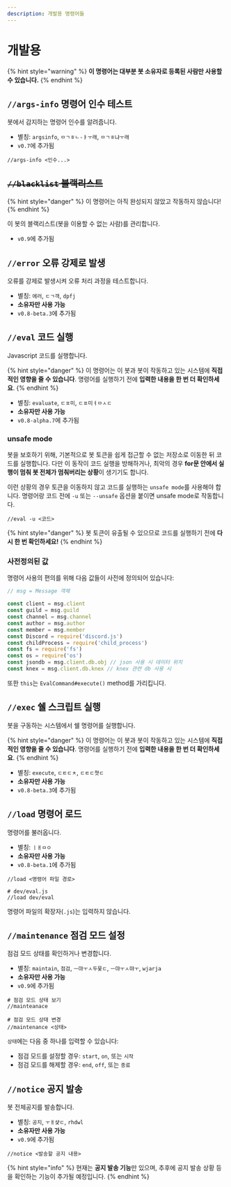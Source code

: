 ```yaml
---
description: 개발용 명령어들
---
```


# 개발용

{% hint style="warning" %}
**이 명령어는 대부분 봇 소유자로 등록된 사람만 사용할 수 있습니다.**
{% endhint %}

## `//args-info` 명령어 인수 테스트

봇에서 감지하는 명령어 인수를 알려줍니다.

* 별칭: `argsinfo`, `ㅁㄱㅎㄴ-ㅑㅜ래`, `ㅁㄱㅎ냐ㅜ래`
* `v0.7`에 추가됨

```text
//args-info <인수...>
```

## ~~`//blacklist` 블랙리스트~~

{% hint style="danger" %}
이 명령어는 아직 완성되지 않았고 작동하지 않습니다!
{% endhint %}

이 봇의 블랙리스트\(봇을 이용할 수 없는 사람\)를 관리합니다.

* `v0.9`에 추가됨

## `//error` 오류 강제로 발생

오류를 강제로 발생시켜 오류 처리 과정을 테스트합니다.

* 별칭: `에러`, `ㄷㄱ객`, `dpfj`
* **소유자만 사용 가능**
* `v0.8-beta.3`에 추가됨

## `//eval` 코드 실행

Javascript 코드를 실행합니다.

{% hint style="danger" %}
이 명령어는 이 봇과 봇이 작동하고 있는 시스템에 **직접적인 영향을 줄 수 있습니다**. 명령어를 실행하기 전에 **입력한 내용을 한 번 더 확인하세요**.
{% endhint %}

* 별칭: `evaluate`, `ㄷㅍ미`, `ㄷㅍ미ㅕㅁㅅㄷ`
* **소유자만 사용 가능**
* `v0.8-alpha.7`에 추가됨

### unsafe mode

봇을 보호하기 위해, 기본적으로 봇 토큰을 쉽게 접근할 수 없는 저장소로 이동한 뒤 코드를 실행합니다. 다만 이 동작이 코드 실행을 방해하거나, 최악의 경우 **for문 안에서 실행이 멈춰 봇 전체가 멈춰버리는 상황**이 생기기도 합니다.

이런 상황의 경우 토큰을 이동하지 않고 코드를 실행하는 `unsafe mode`를 사용해야 합니다. 명령어랑 코드 전에 `-u` 또는 `--unsafe` 옵션을 붙이면 unsafe mode로 작동합니다.

```text
//eval -u <코드>
```

{% hint style="danger" %}
봇 토큰이 유출될 수 있으므로 코드를 실행하기 전에 **다시 한 번 확인하세요!**
{% endhint %}

### 사전정의된 값

명령어 사용의 편의를 위해 다음 값들이 사전에 정의되어 있습니다:

```javascript
// msg = Message 객체

const client = msg.client
const guild = msg.guild
const channel = msg.channel
const author = msg.author
const member = msg.member
const Discord = require('discord.js')
const childProcess = require('child_process')
const fs = require('fs')
const os = require('os')
const jsondb = msg.client.db.obj // json 사용 시 데이터 위치
const knex = msg.client.db.knex // knex 관련 db 사용 시
```

또한 `this`는 `EvalCommand#execute()` method를 가리킵니다.

## `//exec` 쉘 스크립트 실행

봇을 구동하는 시스템에서 쉘 명령어를 실행합니다.

{% hint style="danger" %}
이 명령어는 이 봇과 봇이 작동하고 있는 시스템에 **직접적인 영향을 줄 수 있습니다**. 명령어를 실행하기 전에 **입력한 내용을 한 번 더 확인하세요**.
{% endhint %}

* 별칭: `execute`, `ㄷㅌㄷㅊ`, `ㄷㅌㄷ쳣ㄷ`
* **소유자만 사용 가능**
* `v0.8-beta.3`에 추가됨

## `//load` 명령어 로드

명령어를 불러옵니다.

* 별칭: `ㅣㅐㅁㅇ`
* **소유자만 사용 가능**
* `v0.8-beta.1`에 추가됨

```text
//load <명령어 파일 경로>

# dev/eval.js
//load dev/eval
```

명령어 파일의 확장자\(`.js`\)는 입력하지 않습니다.

## `//maintenance` 점검 모드 설정

점검 모드 상태를 확인하거나 변경합니다.

* 별칭: `maintain`, `점검`, `ㅡ먀ㅜㅅ두뭋ㄷ`, `ㅡ먀ㅜㅅ먀ㅜ`, `wjarja`
* **소유자만 사용 가능**
* `v0.9`에 추가됨

```text
# 점검 모드 상태 보기
//mainteanace

# 점검 모드 상태 변경
//maintenance <상태>
```

`상태`에는 다음 중 하나를 입력할 수 있습니다:

* 점검 모드를 설정할 경우: `start`, `on`, 또는 `시작`
* 점검 모드를 해제할 경우: `end`, `off`, 또는 `종료`

## `//notice` 공지 발송

봇 전체공지를 발송합니다.

* 별칭: `공지`, `ㅜㅐ샻ㄷ`, `rhdwl`
* **소유자만 사용 가능**
* `v0.9`에 추가됨

```text
//notice <발송할 공지 내용>
```

{% hint style="info" %}
현재는 **공지 발송 기능**만 있으며, 추후에 공지 발송 상황 등을 확인하는 기능이 추가될 예정입니다.
{% endhint %}

